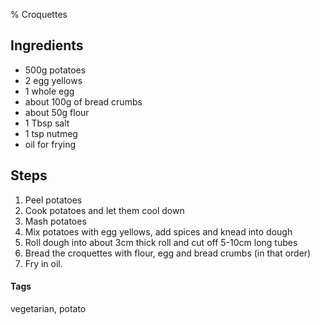 % Croquettes

## Ingredients

* 500g potatoes
* 2 egg yellows 
* 1 whole egg 
* about 100g of bread crumbs
* about 50g flour
* 1 Tbsp salt
* 1 tsp nutmeg
* oil for frying 

## Steps

1. Peel potatoes
2. Cook potatoes and let them cool down
3. Mash potatoes
4. Mix potatoes with egg yellows, add spices and knead into dough
5. Roll dough into about 3cm thick roll and cut off 5-10cm long tubes
6. Bread the croquettes with flour, egg and bread crumbs (in that order)
7. Fry in oil.

#### Tags
vegetarian, potato

